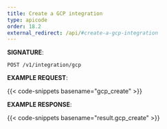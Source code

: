 ```yaml
---
title: Create a GCP integration
type: apicode
order: 18.2
external_redirect: /api/#create-a-gcp-integration
---
```


**SIGNATURE**:

`POST /v1/integration/gcp`

**EXAMPLE REQUEST**:

{{< code-snippets basename="gcp_create" >}}

**EXAMPLE RESPONSE**:

{{< code-snippets basename="result.gcp_create" >}}
